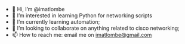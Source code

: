 - 👋 Hi, I’m @imatlombe
- 👀 I’m interested in learning Python for networking scripts
- 🌱 I’m currently learning automation;
- 💞️ I’m looking to collaborate on anything related to cisco networking;
- 📫 How to reach me: email me on imatlombe@gmail.com
<!---
imatlombe/imatlombe is a ✨ special ✨ repository because its `README.md` (this file) appears on your GitHub profile.
You can click the Preview link to take a look at your changes.
--->
